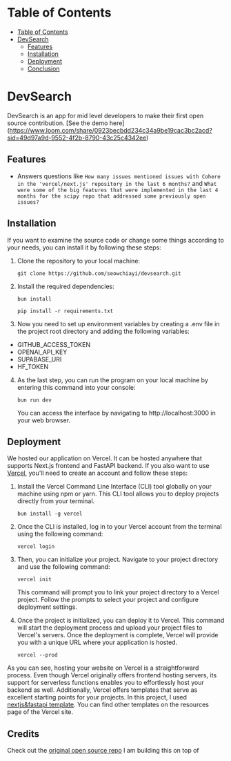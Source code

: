 # Table of Contents
- [Table of Contents](#table-of-contents)
- [DevSearch](#devsearch)
  - [Features](#features)
  - [Installation](#installation)
  - [Deployment](#deployment)
  - [Conclusion](#conclusion)

# DevSearch

DevSearch is an app for mid level developers to make their first open source contribution. [See the demo here] (https://www.loom.com/share/0923becbdd234c34a9be19cac3bc2acd?sid=49d97a9d-9552-4f2b-8790-43c25c4342ee)

## Features

- Answers questions like `How many issues mentioned issues with Cohere in the 'vercel/next.js' repository in the last 6 months?` and `What were some of the big features that were implemented in the last 4 months for the scipy repo that addressed some previously open issues?`

## Installation

If you want to examine the source code or change some things according to your needs, you can install it by following these steps:

1. Clone the repository to your local machine:
   ```
   git clone https://github.com/seowchiayi/devsearch.git
   ```

2. Install the required dependencies:
   ```
   bun install
   ```
   ```
   pip install -r requirements.txt
   ```

3. Now you need to set up environment variables by creating a .env file in the project root directory and adding the following variables:
  
  - GITHUB_ACCESS_TOKEN
  - OPENAI_API_KEY
  - SUPABASE_URI
  - HF_TOKEN

4. As the last step, you can run the program on your local machine by entering this command into your console:
   ```
   bun run dev
   ```
   You can access the interface by navigating to http://localhost:3000 in your web browser.

## Deployment

We hosted our application on Vercel. It can be hosted anywhere that supports Next.js frontend and FastAPI backend. If you also want to use [Vercel](https://vercel.com/login), you'll need to create an account and follow these steps:

1. Install the Vercel Command Line Interface (CLI) tool globally on your machine using npm or yarn. This CLI tool allows you to deploy projects directly from your terminal.
   ```
   bun install -g vercel
   ```

2. Once the CLI is installed, log in to your Vercel account from the terminal using the following command:
   ```
   vercel login
   ```
3. Then, you can initialize your project. Navigate to your project directory and use the following command:
   ```
   vercel init
   ```
   This command will prompt you to link your project directory to a Vercel project. Follow the prompts to select your project and configure deployment settings.

4. Once the project is initialized, you can deploy it to Vercel. This command will start the deployment process and upload your project files to Vercel's servers. Once the deployment is complete, Vercel will provide you with a unique URL where your application is hosted.
   ```
   vercel --prod
   ```

As you can see, hosting your website on Vercel is a straightforward process. Even though Vercel originally offers frontend hosting servers,  its support for serverless functions enables you to effortlessly host your backend as well. Additionally, Vercel offers templates that serve as excellent starting points for your projects. In this project, I used [nextjs&fastapi template](https://vercel.com/templates/next.js/nextjs-fastapi-starter). You can find other templates on the resources page of the Vercel site.

## Credits
Check out the [original open source repo](https://github.com/timescale/rag-is-more-than-vector-search) I am building this on top of

